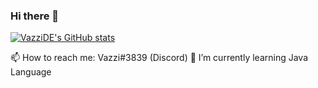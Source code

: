 ### Hi there 👋

[![VazziDE's GitHub stats](https://github-readme-stats.vercel.app/api?username=VazziDE)](https://github.com/VazziDE/github-readme-stats)

📫 How to reach me: Vazzi#3839 (Discord)
🌱 I’m currently learning Java Language

<!--
**VazziDE/VazziDE** is a ✨ _special_ ✨ repository because its `README.md` (this file) appears on your GitHub profile.

📫 How to reach me: Vazzi#3839 (Discord)
🔭 I’m currently working on Kogle

Here are some ideas to get you started:

- 🔭 I’m currently working on ...
- 🌱 I’m currently learning ...
- 👯 I’m looking to collaborate on ...
- 🤔 I’m looking for help with ...
- 💬 Ask me about ...
- 📫 How to reach me: ...
- 😄 Pronouns: ...
- ⚡ Fun fact: ...
-->
